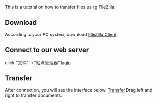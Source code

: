This is a tutorial on how to transfer files using FileZilla.

## Download
According to your PC system, download [FileZilla Client](https://filezilla-project.org).

## Connect to our web server
click "文件"-->"站点管理器"
[login](https://github.com/ZenghuPKU/cell_spot_finding/blob/main/img/zilla/login.png)

## Transfer
After connection, you will see the interface below.
[Transfer](https://github.com/ZenghuPKU/cell_spot_finding/blob/main/img/zilla/transfer.png)
Drag left and right to transfer documents.
